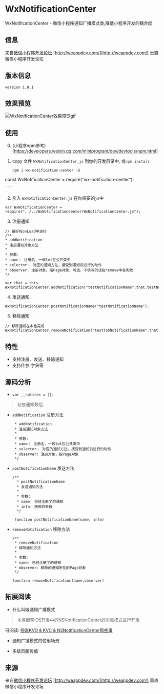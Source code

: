 # WxNotificationCenter
WxNotificationCenter - 微信小程序通知广播模式类,降低小程序开发的耦合度

## 信息

来自[微信小程序开发论坛](http://weappdev.com/) [http://weappdev.com/](http://weappdev.com/)
垂直微信小程序开发论坛

## 版本信息

`version 1.0.1`

## 效果预览

![WxNotificationCenter效果预览gif](screenshoot/wxnotice.gif)

## 使用
 0. (小程序npm参考)[https://developers.weixin.qq.com/miniprogram/dev/devtools/npm.html] 

 1. copy 文件 `WxNotificationCenter.js` 到你的开发目录中, 或`npm install`
	```
	npm i wx-notification-center -S
  const WxNotificationCenter = require("wx-notification-center");

	```

 2. 引入 `WxNotificationCenter.js` 在你需要的`js`中

  ```
  var WxNotificationCenter = require("../../WxNotificationCenter/WxNotificationCenter.js");
  ```

 3. 注册通知

  ```
  // 最好在onLoad中进行
/**
 * addNotification
 * 注册通知对象方法
 * 
 * 参数:
 * name： 注册名，一般let在公共类中
 * selector： 对应的通知方法，接受到通知后进行的动作
 * observer: 注册对象，指Page对象，可选，不填写的话在remove中会失效
 */

  var that = this
  WxNotificationCenter.addNotification("testNotificationName",that.testNotificationFn,that)
  ```

 4. 发送通知

  ```
  WxNotificationCenter.postNotificationName("testNotificationName");
  ```

 5. 移除通知

  ```
  // 移除通知在本也完成
  WxNotificationCenter.removeNotification("testTabNotificationName",that)
  ```

## 特性

 * 支持注册、发送、移除通知
 * 支持传参,字典等 

## 源码分析

 * `var __notices = [];`

 > 存放通知数组

 * `addNotification` 注册方法

	```
	 * addNotification
	 * 注册通知对象方法
	 * 
	 * 参数:
	 * name： 注册名，一般let在公共类中
	 * selector： 对应的通知方法，接受到通知后进行的动作
	 * observer: 注册对象，指Page对象
	 */

	```

 * `postNotificationName` 发送方法

   ```
   /**
	 * postNotificationName
	 * 发送通知方法
	 * 
	 * 参数:
	 * name: 已经注册了的通知
	 * info: 携带的参数
	 */

	function postNotificationName(name, info)
   ```

 * `removeNotification` 移除方法

	```
	/**
	 * removeNotification
	 * 移除通知方法
	 * 
	 * 参数:
	 * name: 已经注册了的通知
	 * observer: 移除的通知所在的Page对象
	 */

	function removeNotification(name,observer)
	```

## 拓展阅读

 * 什么叫做通知广播模式
 > 本类借鉴iOS开发中的NSNotificationCenter的消息模式进行开发

 可阅读: [细说KVO & KVC & NSNotificationCenter那些事](http://www.jianshu.com/p/8f83f592a354)


 * 通知广播模式的使用场景
 
  + 多级页面传值


## 来源

来自[微信小程序开发论坛](http://weappdev.com/) [http://weappdev.com/](http://weappdev.com/)
垂直微信小程序开发论坛


